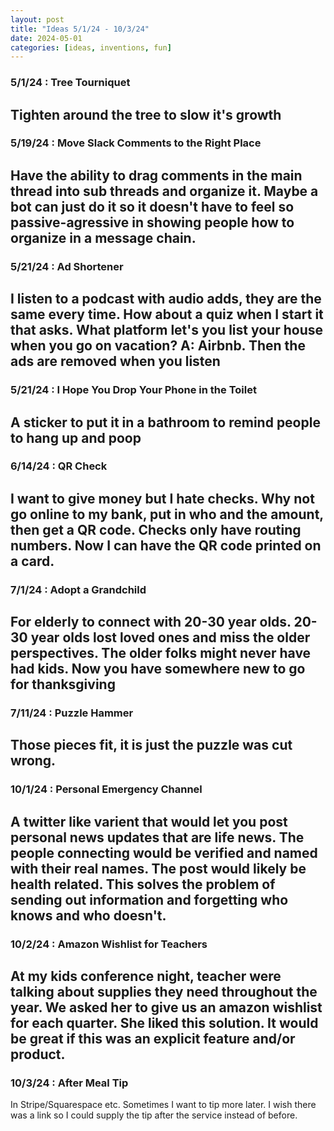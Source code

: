 ```yaml
---
layout: post
title: "Ideas 5/1/24 - 10/3/24"
date: 2024-05-01
categories: [ideas, inventions, fun]
---
```




### 5/1/24 : Tree Tourniquet
Tighten around the tree to slow it's growth
---

### 5/19/24 : Move Slack Comments to the Right Place
Have the ability to drag comments in the main thread into sub threads and organize it. Maybe a bot can just do it so it doesn't have to feel so passive-agressive in showing people how to organize in a message chain.
---

### 5/21/24 : Ad Shortener
I listen to a podcast with audio adds, they are the same every time.  How about a quiz when I start it that asks. What platform let's you list your house when you go on vacation? A: Airbnb.  Then the ads are removed when you listen
---

### 5/21/24 : I Hope You Drop Your Phone in the Toilet
A sticker to put it in a bathroom to remind people to hang up and poop
---

### 6/14/24 : QR Check
I want to give money but I hate checks. Why not go online to my bank, put in who and the amount, then get a QR code. Checks only have routing numbers. Now I can have the QR code printed on a card.
---

### 7/1/24 : Adopt a Grandchild
For elderly to connect with 20-30 year olds. 20-30 year olds lost loved ones and miss the older perspectives. The older folks might never have had kids. Now you have somewhere new to go for thanksgiving
---

### 7/11/24 : Puzzle Hammer
Those pieces fit, it is just the puzzle was cut wrong.
---

### 10/1/24 : Personal Emergency Channel
A twitter like varient that would let you post personal news updates that are life news. The people connecting would be verified and named with their real names.  The post would likely be health related. This solves the problem of sending out information and forgetting who knows and who doesn't.
---

### 10/2/24 : Amazon Wishlist for Teachers
At my kids conference night, teacher were talking about supplies they need throughout the year.  We asked her to give us an amazon wishlist for each quarter.  She liked this solution. It would be great if this was an explicit feature and/or product.
---

### 10/3/24 : After Meal Tip
In Stripe/Squarespace etc. Sometimes I want to tip more later.  I wish there was a link so I could supply the tip after the service instead of before.
